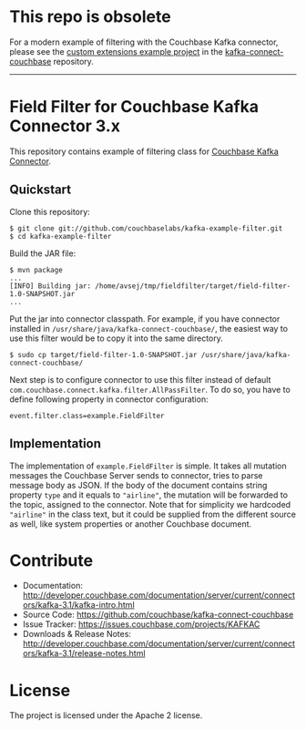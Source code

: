 # This repo is obsolete

For a modern example of filtering with the Couchbase Kafka connector, please see the [custom extensions example project](https://github.com/couchbase/kafka-connect-couchbase/tree/master/examples/custom-extensions) in the [kafka-connect-couchbase](https://github.com/couchbase/kafka-connect-couchbase) repository.

---

# Field Filter for Couchbase Kafka Connector 3.x

This repository contains example of filtering class for [Couchbase Kafka Connector](https://github.com/couchbase/kafka-connect-couchbase).

## Quickstart

Clone this repository:

    $ git clone git://github.com/couchbaselabs/kafka-example-filter.git
    $ cd kafka-example-filter

Build the JAR file:

    $ mvn package
    ...
    [INFO] Building jar: /home/avsej/tmp/fieldfilter/target/field-filter-1.0-SNAPSHOT.jar
    ...

Put the jar into connector classpath. For example, if you have connector installed in
`/usr/share/java/kafka-connect-couchbase/`, the easiest way to use this filter would be
to copy it into the same directory.

    $ sudo cp target/field-filter-1.0-SNAPSHOT.jar /usr/share/java/kafka-connect-couchbase/

Next step is to configure connector to use this filter instead of default
`com.couchbase.connect.kafka.filter.AllPassFilter`. To do so, you have to define following
property in connector configuration:

    event.filter.class=example.FieldFilter

## Implementation

The implementation of `example.FieldFilter` is simple. It takes all mutation messages
the Couchbase Server sends to connector, tries to parse message body as JSON. If the body
of the document contains string property `type` and it equals to `"airline"`, the mutation
will be forwarded to the topic, assigned to the connector. Note that for simplicity we
hardcoded `"airline"` in the class text, but it could be supplied from the different source
as well, like system properties or another Couchbase document.

# Contribute

- Documentation: http://developer.couchbase.com/documentation/server/current/connectors/kafka-3.1/kafka-intro.html
- Source Code: https://github.com/couchbase/kafka-connect-couchbase
- Issue Tracker: https://issues.couchbase.com/projects/KAFKAC
- Downloads & Release Notes: http://developer.couchbase.com/documentation/server/current/connectors/kafka-3.1/release-notes.html

# License

The project is licensed under the Apache 2 license.
